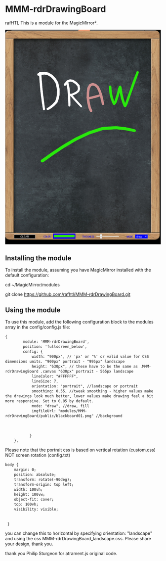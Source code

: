 # MMM-rdrDrawingBoard
rafHTL
This is a module for the MagicMirror².

![DrawingBoard](rdrDrawingBoard.jpg)

## Installing the module

To install the module, assuming you have MagicMirror installed with the default configuration:

cd ~/MagicMirror/modules

git clone https://github.com/rafhtl/MMM-rdrDrawingBoard.git

## Using the module

To use this module, add the following configuration block to the modules array in the config/config.js file:
```
{
        module: 'MMM-rdrDrawingBoard',
        position: 'fullscreen_below',
        config: {
            width: "900px", // 'px' or '%' or valid value for CSS dimensions units. "900px" portrait - "995px" landscape
            height: "630px", // these have to be the same as .MMM-rdrDrawingBoard .canvas "630px" portrait - 565px landscape
            lineColor: "#FFFFFF",
            lineSize: 7,
            orientation: "portrait", //landscape or portrait
            smoothing: 0.55, //tweak smoothing - higher values make the drawings look much better, lower values make drawing feel a bit more responsive. Set to 0.85 by default.
            mode: "draw", //draw, fill
            imgfileUrl: "modules/MMM-rdrDrawingBoard/public/blackboard01.png" //background

            

           }
    },
   ```

Please note that the portrait css is based on vertical rotation (custom.css) NOT screen rotation (config.txt)

```
body {
	margin: 0;
	position: absolute;
 	transform: rotate(-90deg);
 	transform-origin: top left; 
	width: 100vh;
	height: 100vw;
	object-fit: cover;
	top: 100vh;
    visibility: visible;  
    
    
 }
```
 
you can change this to horizontal by  specifying orientation: "landscape" and using the css MMM-rdrDrawingBoard_landscape.css. Please share your design, thank you.

thank you Philip Sturgeon for atrament.js original code.